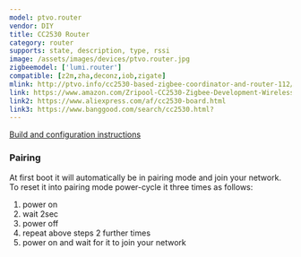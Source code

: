 ```yaml
---
model: ptvo.router
vendor: DIY 
title: CC2530 Router
category: router
supports: state, description, type, rssi
image: /assets/images/devices/ptvo.router.jpg
zigbeemodel: ['lumi.router']
compatible: [z2m,zha,deconz,iob,zigate]
mlink: http://ptvo.info/cc2530-based-zigbee-coordinator-and-router-112/
link: https://www.amazon.com/Zripool-CC2530-Zigbee-Development-Wireless/dp/B07QPX544Y
link2: https://www.aliexpress.com/af/cc2530-board.html
link3: https://www.banggood.com/search/cc2530.html?
---
```

[Build and configuration instructions](http://ptvo.info/cc2530-based-zigbee-coordinator-and-router-112/)

### Pairing
At first boot it will automatically be in pairing mode and join your network.
To reset it into pairing mode power-cycle it three times as follows:

1) power on
2) wait 2sec
3) power off
4) repeat above steps 2 further times
5) power on and wait for it to join your network
